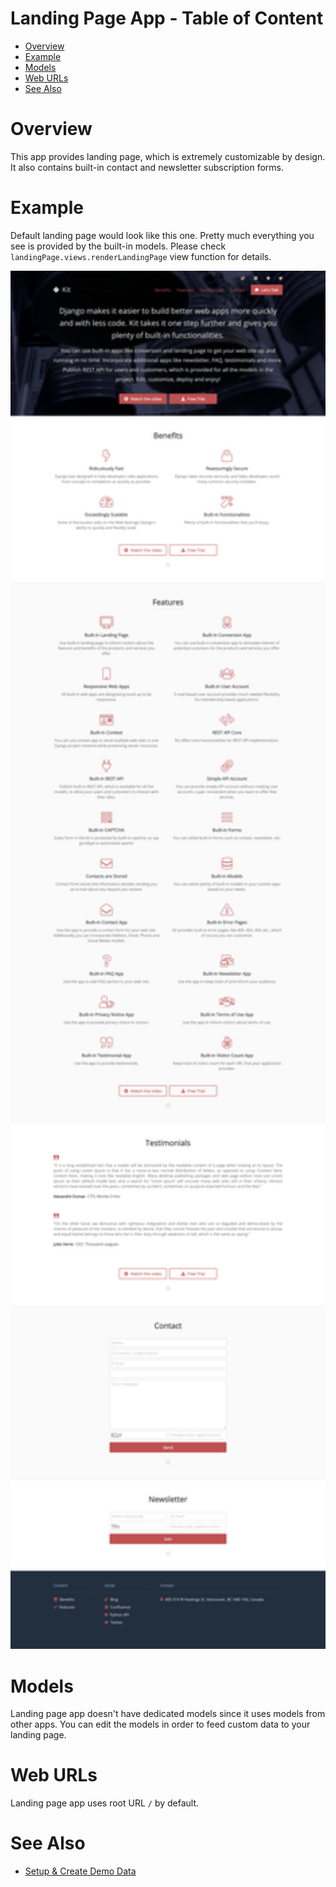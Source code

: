 # Landing Page App - Table of Content

- [Overview](#overview)
- [Example](#example)
- [Models](#models)
- [Web URLs](#web-urls)
- [See Also](#see-also)


# Overview

This app provides landing page, which is extremely customizable by design. It also contains built-in contact and
newsletter subscription forms.


# Example

Default landing page would look like this one. Pretty much everything you see is provided by the built-in models.
Please check `landingPage.views.renderLandingPage` view function for details.

<img src="img/landingPage.png" width="900">


# Models

Landing page app doesn't have dedicated models since it uses models from other apps. You can edit the models in order
to feed custom data to your landing page. 


# Web URLs

Landing page app uses root URL `/` by default.


# See Also
- [Setup & Create Demo Data](../README.md#setup)







